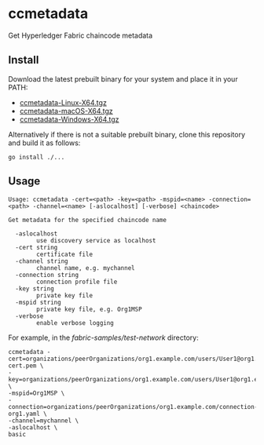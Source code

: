 # ccmetadata

Get Hyperledger Fabric chaincode metadata

## Install

Download the latest prebuilt binary for your system and place it in your PATH:

- [ccmetadata-Linux-X64.tgz](https://github.com/hyperledgendary/ccmetadata/releases/latest/download/ccmetadata-Linux-X64.tgz)
- [ccmetadata-macOS-X64.tgz](https://github.com/hyperledgendary/ccmetadata/releases/latest/download/ccmetadata-macOS-X64.tgz)
- [ccmetadata-Windows-X64.tgz](https://github.com/hyperledgendary/ccmetadata/releases/latest/download/ccmetadata-Windows-X64.tgz)

Alternatively if there is not a suitable prebuilt binary, clone this repository and build it as follows:

```
go install ./...
```

## Usage

```
Usage: ccmetadata -cert=<path> -key=<path> -mspid=<name> -connection=<path> -channel=<name> [-aslocalhost] [-verbose] <chaincode>

Get metadata for the specified chaincode name

  -aslocalhost
        use discovery service as localhost
  -cert string
        certificate file
  -channel string
        channel name, e.g. mychannel
  -connection string
        connection profile file
  -key string
        private key file
  -mspid string
        private key file, e.g. Org1MSP
  -verbose
        enable verbose logging
```

For example, in the _fabric-samples/test-network_ directory:

```
ccmetadata -cert=organizations/peerOrganizations/org1.example.com/users/User1@org1.example.com/msp/signcerts/User1@org1.example.com-cert.pem \
-key=organizations/peerOrganizations/org1.example.com/users/User1@org1.example.com/msp/keystore/priv_sk \
-mspid=Org1MSP \
-connection=organizations/peerOrganizations/org1.example.com/connection-org1.yaml \
-channel=mychannel \
-aslocalhost \
basic
```
